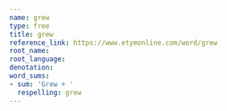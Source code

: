 ```yaml
---
name: grew
type: free
title: grew
reference_link: https://www.etymonline.com/word/grew
root_name: 
root_language: 
denotation: 
word_sums:
- sum: 'Grew + '
  respelling: grew
---
```

